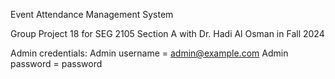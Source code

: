 Event Attendance Management System

Group Project 18 for SEG 2105 Section A with Dr. Hadi Al Osman in Fall 2024

Admin credentials:
Admin username = admin@example.com
Admin password = password
